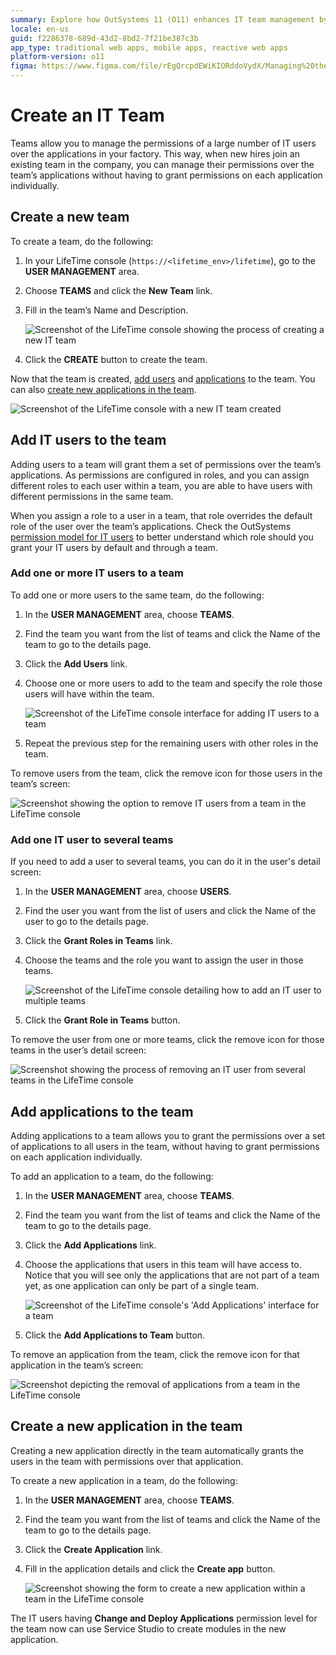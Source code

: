 ```yaml
---
summary: Explore how OutSystems 11 (O11) enhances IT team management by simplifying permissions and application access through team-based controls.
locale: en-us
guid: f2286378-689d-43d2-8bd2-7f21be387c3b
app_type: traditional web apps, mobile apps, reactive web apps
platform-version: o11
figma: https://www.figma.com/file/rEgQrcpdEWiKIORddoVydX/Managing%20the%20Applications%20Lifecycle?node-id=267:45
---
```


# Create an IT Team

Teams allow you to manage the permissions of a large number of IT users over the applications in your factory. This way, when new hires join an existing team in the company, you can manage their permissions over the team’s applications without having to grant permissions on each application individually.

## Create a new team

To create a team, do the following:

1. In your LifeTime console (`https://<lifetime_env>/lifetime`), go to the **USER MANAGEMENT** area.

1. Choose **TEAMS** and click the **New Team** link.

1. Fill in the team’s Name and Description.  

    ![Screenshot of the LifeTime console showing the process of creating a new IT team](images/team-create-lt.png "Creating a New IT Team")

1. Click the **CREATE** button to create the team.

Now that the team is created, [add users](#add-it-users-to-the-team) and [applications](#add-applications-to-the-team) to the team. You can also [create new applications in the team](#create-a-new-application-in-the-team).

![Screenshot of the LifeTime console with a new IT team created](images/team-lt.png "New IT Team Created")

## Add IT users to the team 

Adding users to a team will grant them a set of permissions over the team’s applications. As permissions are configured in roles, and you can assign different roles to each user within a team, you are able to have users with different permissions in the same team.

When you assign a role to a user in a team, that role overrides the default role of the user over the team’s applications. Check the OutSystems [permission model for IT users](about-permission-levels.md) to better understand which role should you grant your IT users by default and through a team.

### Add one or more IT users to a team

To add one or more users to the same team, do the following:

1. In the **USER MANAGEMENT** area, choose **TEAMS**.

1. Find the team you want from the list of teams and click the Name of the team to go to the details page.

1. Click the **Add Users** link.

1. Choose one or more users to add to the team and specify the role those users will have within the team.  

    ![Screenshot of the LifeTime console interface for adding IT users to a team](images/team-add-users-lt.png "Adding IT Users to a Team")

1. Repeat the previous step for the remaining users with other roles in the team.

To remove users from the team, click the remove icon for those users in the team’s screen:

![Screenshot showing the option to remove IT users from a team in the LifeTime console](images/team-remove-users-lt.png "Removing IT Users from a Team")

### Add one IT user to several teams

If you need to add a user to several teams, you can do it in the user's detail screen:

1. In the **USER MANAGEMENT** area, choose **USERS**.

1. Find the user you want from the list of users and click the Name of the user to go to the details page.

1. Click the **Grant Roles in Teams** link.

1. Choose the teams and the role you want to assign the user in those teams.  

    ![Screenshot of the LifeTime console detailing how to add an IT user to multiple teams](images/team-add-user-to-several-teams-lt.png "Adding an IT User to Several Teams")

1. Click the **Grant Role in Teams** button.

To remove the user from one or more teams, click the remove icon for those teams in the user’s detail screen:

![Screenshot showing the process of removing an IT user from several teams in the LifeTime console](images/team-remove-user-lt.png "Removing an IT User from Teams")

## Add applications to the team

Adding applications to a team allows you to grant the permissions over a set of applications to all users in the team, without having to grant permissions on each application individually.

To add an application to a team, do the following:

1. In the **USER MANAGEMENT** area, choose **TEAMS**.

1. Find the team you want from the list of teams and click the Name of the team to go to the details page.

1. Click the **Add Applications** link.

1. Choose the applications that users in this team will have access to. Notice that you will see only the applications that are not part of a team yet, as one application can only be part of a single team.  

    ![Screenshot of the LifeTime console's 'Add Applications' interface for a team](images/team-add-apps-lt.png "Adding Applications to a Team")

1. Click the **Add Applications to Team** button.

To remove an application from the team, click the remove icon for that application in the team’s screen:

![Screenshot depicting the removal of applications from a team in the LifeTime console](images/team-remove-app-lt.png "Removing Applications from a Team")

## Create a new application in the team

Creating a new application directly in the team automatically grants the users in the team with permissions over that application.

To create a new application in a team, do the following:

1. In the **USER MANAGEMENT** area, choose **TEAMS**.

1. Find the team you want from the list of teams and click the Name of the team to go to the details page.

1. Click the **Create Application** link.

1. Fill in the application details and click the **Create app** button.  

    ![Screenshot showing the form to create a new application within a team in the LifeTime console](images/team-create-app-lt.png "Creating a New Application in a Team")

The IT users having **Change and Deploy Applications** permission level for the team now can use Service Studio to create modules in the new application.
